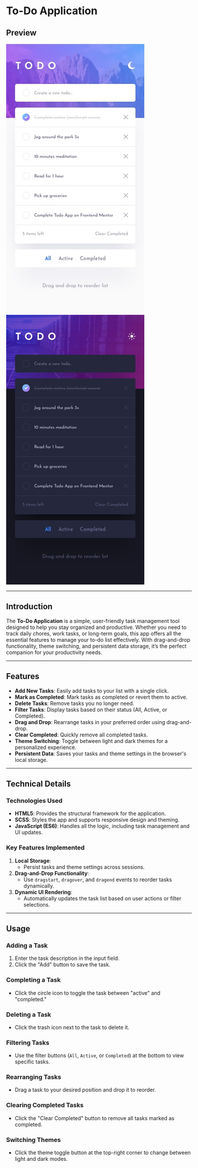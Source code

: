 # To-Do Application

## Preview

[![To-Do Application Screenshot](./design/mobile-design-light.jpg)]([https://your-live-app-link.com](https://ali-fadel-profile.github.io/todo-app/)) [![To-Do Application Screenshot](./design/mobile-design-dark.jpg)]([https://your-live-app-link.com](https://ali-fadel-profile.github.io/todo-app/))   

---

## Introduction

The **To-Do Application** is a simple, user-friendly task management tool designed to help you stay organized and productive. Whether you need to track daily chores, work tasks, or long-term goals, this app offers all the essential features to manage your to-do list effectively. With drag-and-drop functionality, theme switching, and persistent data storage, it’s the perfect companion for your productivity needs.

---

## Features

- **Add New Tasks**: Easily add tasks to your list with a single click.
- **Mark as Completed**: Mark tasks as completed or revert them to active.
- **Delete Tasks**: Remove tasks you no longer need.
- **Filter Tasks**: Display tasks based on their status (All, Active, or Completed).
- **Drag and Drop**: Rearrange tasks in your preferred order using drag-and-drop.
- **Clear Completed**: Quickly remove all completed tasks.
- **Theme Switching**: Toggle between light and dark themes for a personalized experience.
- **Persistent Data**: Saves your tasks and theme settings in the browser's local storage.

---

## Technical Details

### Technologies Used
- **HTML5**: Provides the structural framework for the application.
- **SCSS**: Styles the app and supports responsive design and theming.
- **JavaScript (ES6)**: Handles all the logic, including task management and UI updates.

### Key Features Implemented
1. **Local Storage**:
   - Persist tasks and theme settings across sessions.
2. **Drag-and-Drop Functionality**:
   - Use `dragstart`, `dragover`, and `dragend` events to reorder tasks dynamically.
3. **Dynamic UI Rendering**:
   - Automatically updates the task list based on user actions or filter selections.

---

## Usage

### Adding a Task
1. Enter the task description in the input field.
2. Click the "Add" button to save the task.

### Completing a Task
- Click the circle icon to toggle the task between "active" and "completed."

### Deleting a Task
- Click the trash icon next to the task to delete it.

### Filtering Tasks
- Use the filter buttons (`All`, `Active`, or `Completed`) at the bottom to view specific tasks.

### Rearranging Tasks
- Drag a task to your desired position and drop it to reorder.

### Clearing Completed Tasks
- Click the "Clear Completed" button to remove all tasks marked as completed.

### Switching Themes
- Click the theme toggle button at the top-right corner to change between light and dark modes.
